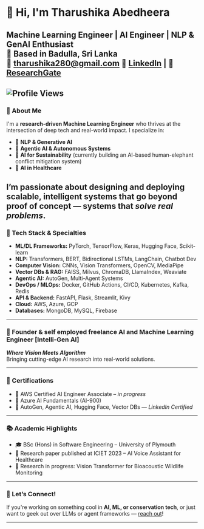 # 👋 Hi, I'm Tharushika Abedheera

**Machine Learning Engineer | AI Engineer | NLP & GenAI Enthusiast**  
📍 Based in Badulla, Sri Lanka  
📧 tharushika280@gmail.com 
🔗 [LinkedIn](https://www.linkedin.com/in/tharushika-abedheera-3396311a4/) | 🧠 [ResearchGate](https://www.researchgate.net/profile/Tharushika-Abedheera)  
---
![Profile Views](https://komarev.com/ghpvc/?username=tharu280&label=Profile%20views&color=0e75b6&style=flat)
---
### 🚀 About Me

I'm a **research-driven Machine Learning Engineer** who thrives at the intersection of deep tech and real-world impact. I specialize in:

- 🧠 **NLP & Generative AI**  
- 🤖 **Agentic AI & Autonomous Systems**  
- 🐘 **AI for Sustainability** (currently building an AI-based human-elephant conflict mitigation system)
- 🏥 **AI in Healthcare**  

I’m passionate about designing and deploying scalable, intelligent systems that go beyond proof of concept — systems that *solve real problems*.
---
### 🧰 Tech Stack & Specialties

- **ML/DL Frameworks:** PyTorch, TensorFlow, Keras, Hugging Face, Scikit-learn  
- **NLP:** Transformers, BERT, Bidirectional LSTMs, LangChain, Chatbot Dev  
- **Computer Vision:** CNNs, Vision Transformers, OpenCV, MediaPipe  
- **Vector DBs & RAG:** FAISS, Milvus, ChromaDB, LlamaIndex, Weaviate  
- **Agentic AI:** AutoGen, Multi-Agent Systems  
- **DevOps / MLOps:** Docker, GitHub Actions, CI/CD, Kubernetes, Kafka, Redis  
- **API & Backend:** FastAPI, Flask, Streamlit, Kivy  
- **Cloud:** AWS, Azure, GCP  
- **Databases:** MongoDB, MySQL, Firebase  

---

### 🚀 Founder & self employed freelance AI and Machine Learning Engineer [Intelli-Gen AI]
**_Where Vision Meets Algorithm_**  
Bringing cutting-edge AI research into real-world solutions.

---


### 📜 Certifications

- 🚧 AWS Certified AI Engineer Associate – *in progress*  
- 🧠 Azure AI Fundamentals (AI-900)  
- 🧠 AutoGen, Agentic AI, Hugging Face, Vector DBs — *LinkedIn Certified*

---

### 📚 Academic Highlights

- 🎓 BSc (Hons) in Software Engineering – University of Plymouth  
- 🧪 Research paper published at ICIET 2023 – AI Voice Assistant for Healthcare  
- 🧪 Research in progress: Vision Transformer for Bioacoustic Wildlife Monitoring  

---

### 💬 Let’s Connect!

If you're working on something cool in **AI, ML, or conservation tech**, or just want to geek out over LLMs or agent frameworks — [reach out](mailto:tharushika280@gmail.com)!

---
